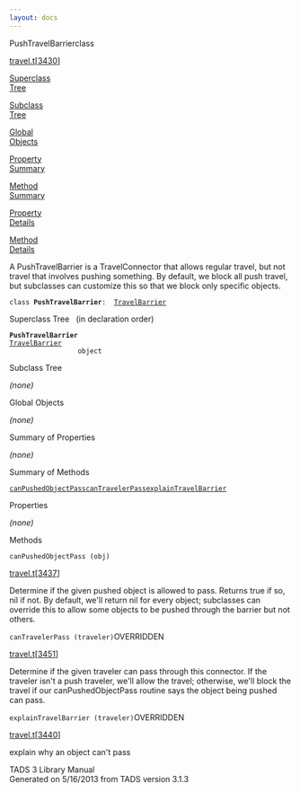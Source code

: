 ```yaml
---
layout: docs
---
```

<span class="title">PushTravelBarrier</span><span class="type">class</span>

[travel.t](../file/travel.t.html)\[[3430](../source/travel.t.html#3430)\]

[Superclass  
Tree](#_SuperClassTree_)

[Subclass  
Tree](#_SubClassTree_)

[Global  
Objects](#_ObjectSummary_)

[Property  
Summary](#_PropSummary_)

[Method  
Summary](#_MethodSummary_)

[Property  
Details](#_Properties_)

[Method  
Details](#_Methods_)



A PushTravelBarrier is a TravelConnector that allows regular travel, but
not travel that involves pushing something. By default, we block all
push travel, but subclasses can customize this so that we block only
specific objects.

`class `**`PushTravelBarrier`**` :   `[`TravelBarrier`](../object/TravelBarrier.html)



<span id="_SuperClassTree_"></span>



<span class="hdln">Superclass Tree</span>   (in declaration order)



**`PushTravelBarrier`**  
[`TravelBarrier`](../object/TravelBarrier.html)  
`                 object`  
<span id="_SubClassTree_"></span>



<span class="hdln">Subclass Tree</span>  



*(none)* <span id="_ObjectSummary_"></span>



<span class="hdln">Global Objects</span>  



*(none)* <span id="_PropSummary_"></span>



<span class="hdln">Summary of Properties</span>  







*(none)* <span id="_MethodSummary_"></span>



<span class="hdln">Summary of Methods</span>  



[`canPushedObjectPass`](#canPushedObjectPass)[`canTravelerPass`](#canTravelerPass)[`explainTravelBarrier`](#explainTravelBarrier)



<span id="_Properties_"></span>



<span class="hdln">Properties</span>  



*(none)* <span id="_Methods_"></span>



<span class="hdln">Methods</span>  



<span id="canPushedObjectPass"></span>

`canPushedObjectPass (obj)`

[travel.t](../file/travel.t.html)\[[3437](../source/travel.t.html#3437)\]



Determine if the given pushed object is allowed to pass. Returns true if
so, nil if not. By default, we'll return nil for every object;
subclasses can override this to allow some objects to be pushed through
the barrier but not others.



<span id="canTravelerPass"></span>

`canTravelerPass (traveler)`<span class="rem">OVERRIDDEN</span>

[travel.t](../file/travel.t.html)\[[3451](../source/travel.t.html#3451)\]



Determine if the given traveler can pass through this connector. If the
traveler isn't a push traveler, we'll allow the travel; otherwise, we'll
block the travel if our canPushedObjectPass routine says the object
being pushed can pass.



<span id="explainTravelBarrier"></span>

`explainTravelBarrier (traveler)`<span class="rem">OVERRIDDEN</span>

[travel.t](../file/travel.t.html)\[[3440](../source/travel.t.html#3440)\]



explain why an object can't pass





TADS 3 Library Manual  
Generated on 5/16/2013 from TADS version 3.1.3


